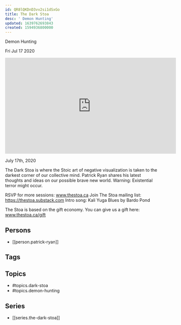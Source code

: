 ```yaml
---
id: QR8lQKDnD3vv2si1dSxGo
title: The Dark Stoa
desc: ' Demon Hunting'
updated: 1639762693843
created: 1594936800000
---
```



 Demon Hunting

Fri Jul 17 2020

<iframe width="560" height="315" src="https://www.youtube.com/embed/Z3N4jPLfWM8" title="The Dark Stoa: Demon Hunting w/ Patrick Ryan" frameborder="0" allow="accelerometer; autoplay; clipboard-write; encrypted-media; gyroscope; picture-in-picture" allowfullscreen ></iframe>

July 17th, 2020

The Dark Stoa is where the Stoic art of negative visualization is taken to the darkest corner of our collective mind. Patrick Ryan shares his latest thoughts and ideas on our possible brave new world. Warning: Existential terror might occur.

RSVP for more sessions: www.thestoa.ca
Join The Stoa mailing list: https://thestoa.substack.com
Intro song: Kali Yuga Blues by Bardo Pond

The Stoa is based on the gift economy. You can give us a gift here: www.thestoa.ca/gift

## Persons

- [[person.patrick-ryan]]

## Tags



## Topics

- #topics.dark-stoa
- #topics.demon-hunting

## Series

- [[series.the-dark-stoa]]

